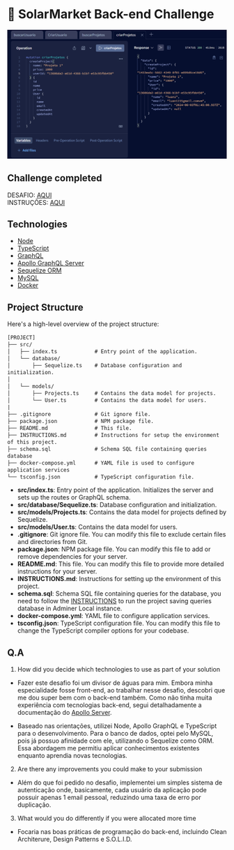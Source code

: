 # 🚀 SolarMarket Back-end Challenge

<img src="screenshots-github/Printscreen - challenge.png">

## Challenge completed

DESAFIO: [AQUI](https://github.com/luanrramos/back-challenge-graphql/blob/main/README.md)  
INSTRUÇÕES: [AQUI](https://github.com/luanrramos/back-challenge-graphql/blob/JR-luanramos/INSTRUCTIONS.md)

## Technologies

- [Node](https://nodejs.org/en)
- [TypeScript](https://www.typescriptlang.org/)
- [GraphQL](https://graphql.org/)
- [Apollo GraphQL Server](https://www.apollographql.com/docs/)
- [Sequelize ORM](https://sequelize.org/)
- [MySQL](https://www.mysql.com/)
- [Docker](https://docs.docker.com/engine/install/)

## **Project Structure**

Here's a high-level overview of the project structure:

```
[PROJECT]
├── src/
│   ├── index.ts            # Entry point of the application.
│   └── database/
│       ├── Sequelize.ts    # Database configuration and initialization.
│
│   └── models/
│       ├── Projects.ts     # Contains the data model for projects.
│       └── User.ts         # Contains the data model for users.
|
├── .gitignore              # Git ignore file.
├── package.json            # NPM package file.
├── README.md               # This file.
├── INSTRUCTIONS.md         # Instructions for setup the environment of this project.
├── schema.sql              # Schema SQL file containing queries database
├── docker-compose.yml      # YAML file is used to configure application services
└── tsconfig.json           # TypeScript configuration file.
```

- **src/index.ts**: Entry point of the application. Initializes the server and sets up the routes or GraphQL schema.
- **src/database/Sequelize.ts**: Database configuration and initialization.
- **src/models/Projects.ts**: Contains the data model for projects defined by Sequelize.
- **src/models/User.ts**: Contains the data model for users.
- **.gitignore**: Git ignore file. You can modify this file to exclude certain files and directories from Git.
- **package.json**: NPM package file. You can modify this file to add or remove dependencies for your server.
- **README.md**: This file. You can modify this file to provide more detailed instructions for your server.
- **INSTRUCTIONS.md**: Instructions for setting up the environment of this project.
- **schema.sql**: Schema SQL file containing queries for the database, you need to follow the [INSTRUCTIONS](https://github.com/luanrramos/back-challenge-graphql/blob/JR-luanramos/INSTRUCTIONS.md) to run the project saving queries database in Adminer Local instance.
- **docker-compose.yml**: YAML file to configure application services.
- **tsconfig.json**: TypeScript configuration file. You can modify this file to change the TypeScript compiler options for your codebase.


## Q.A

1. How did you decide which technologies to use as part of your solution

- Fazer este desafio foi um divisor de águas para mim. Embora minha especialidade fosse front-end, ao trabalhar nesse desafio, descobri que me dou super bem com o back-end também. Como não tinha muita experiência com tecnologias back-end, segui detalhadamente a documentação do [Apollo Server](https://www.apollographql.com/docs/apollo-server/). 

- Baseado nas orientações, utilizei Node, Apollo GraphQL e TypeScript para o desenvolvimento. Para o banco de dados, optei pelo MySQL, pois já possuo afinidade com ele, utilizando o Sequelize como ORM. Essa abordagem me permitiu aplicar conhecimentos existentes enquanto aprendia novas tecnologias.


2. Are there any improvements you could make to your submission

- Além do que foi pedido no desafio, implementei um simples sistema de autenticação onde, basicamente, cada usuário da aplicação pode possuir apenas 1 email pessoal, reduzindo uma taxa de erro por duplicação.

3. What would you do differently if you were allocated more time

- Focaria nas boas práticas de programação do back-end, incluindo Clean Architerure, Design Patterns e S.O.L.I.D.
